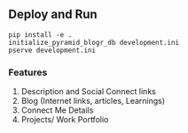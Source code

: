 ## Deploy and Run

```
pip install -e .
initialize_pyramid_blogr_db development.ini
pserve development.ini
```

### Features
1. Description and Social Connect links
2. Blog (Internet links, articles, Learnings)
3. Connect Me Details
4. Projects/ Work Portfolio

